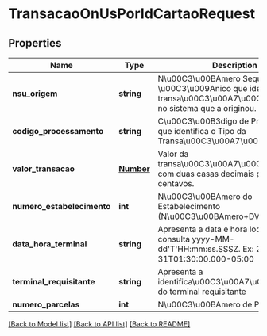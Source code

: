 # TransacaoOnUsPorIdCartaoRequest

## Properties
Name | Type | Description | Notes
------------ | ------------- | ------------- | -------------
**nsu_origem** | **string** | N\u00C3\u00BAmero Sequencial \u00C3\u009Anico que identifica a transa\u00C3\u00A7\u00C3\u00A3o no sistema que a originou. | 
**codigo_processamento** | **string** | C\u00C3\u00B3digo de Processamento que identifica o Tipo da Transa\u00C3\u00A7\u00C3\u00A3o. | 
**valor_transacao** | [**Number**](Number.md) | Valor da transa\u00C3\u00A7\u00C3\u00A3o com duas casas decimais para os centavos. | 
**numero_estabelecimento** | **int** | N\u00C3\u00BAmero do Estabelecimento (N\u00C3\u00BAmero+DV). | 
**data_hora_terminal** | **string** | Apresenta a data e hora local da consulta yyyy-MM-dd&#39;T&#39;HH:mm:ss.SSSZ. Ex: 2000-10-31T01:30:00.000-05:00 | 
**terminal_requisitante** | **string** | Apresenta a identifica\u00C3\u00A7\u00C3\u00A3o do terminal requisitante | 
**numero_parcelas** | **int** | N\u00C3\u00BAmero de Parcelas. | 

[[Back to Model list]](../README.md#documentation-for-models) [[Back to API list]](../README.md#documentation-for-api-endpoints) [[Back to README]](../README.md)


